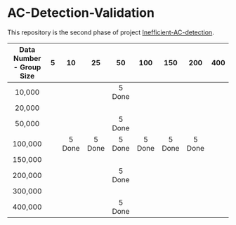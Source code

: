 # AC-Detection-Validation

This repository is the second phase of
project [Inefficient-AC-detection](https://github.com/MighTy-Weaver/Inefficient-AC-detection).

| Data Number - Group Size | 5 | 10 | 25 | 50 | 100 | 150 | 200 | 400 |
|:------------------------:|:-:|:--:|:--:|:--:|:---:|:---:|:---:|:---:|
| 10,000 | | | | 5 Done | | | | |
| 20,000 | | | | | | | | |
| 50,000 | | | | 5 Done | | | | |
| 100,000 | | 5 Done | 5 Done | 5 Done | 5 Done | 5 Done | 5 Done | |
| 150,000 | | | | | | | | |
| 200,000 | | | | 5 Done | | | | |
| 300,000 | | | | | | | | |
| 400,000 | | | | 5 Done | | | | |